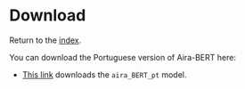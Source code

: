 # Download

Return to the [index](https://github.com/Nkluge-correa/Aira-EXPERT).

You can download the Portuguese version of Aira-BERT here:

- [This link](https://drive.google.com/uc?export=download&id=1VIo9YYqnO9MFWABJkIU3RSLXzxeY7rLb) downloads the `aira_BERT_pt` model.
